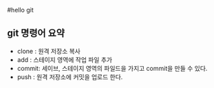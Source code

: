 #hello git

## git 명령어 요약

- clone : 원격 저장소 복사
- add : 스테이지 영역에 작업 파일 추가
- commit: 세이브, 스테이지 영역의 파일드을 가지고 commit을 만들 수 있다.
- push : 원격 저장소에 커밋을 업로드 한다.